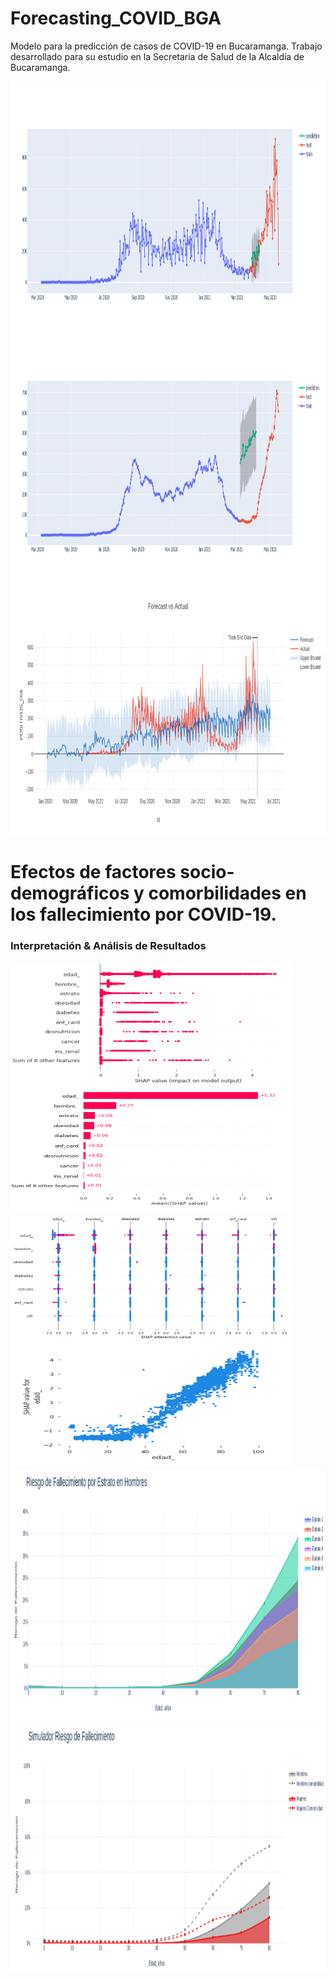 # Forecasting_COVID_BGA
Modelo para la predicción de casos de COVID-19 en Bucaramanga. Trabajo desarrollado para su estudio en la Secretaria de Salud de la Alcaldía de Bucaramanga.

<img src="https://github.com/jeffersonrodriguezc/Forecasting_COVID_BGA/blob/main/images/Xgboost_directo_results.gif?raw=true](https://github.com/jeffersonrodriguezc/Forecasting_COVID_BGA/blob/main/images/Xgboost_directo_results.gif?raw=true" width="750" height="400" />

<img src="https://github.com/jeffersonrodriguezc/Forecasting_COVID_BGA/blob/main/images/xgboost_directo_smooth.gif?raw=true" width="750" height="400" />

<img src="https://github.com/jeffersonrodriguezc/Forecasting_COVID_BGA/blob/main/images/forecast_greykite.png?raw=true" width="750" height="400" />

# Efectos de factores socio-demográficos y comorbilidades en los fallecimiento por COVID-19.

### Interpretación & Análisis de Resultados

<img src="https://github.com/jeffersonrodriguezc/Forecasting_COVID_BGA/blob/main/images/impacto_model_1_shap.png?raw=true" width="450" height="200" />

<img src="https://github.com/jeffersonrodriguezc/Forecasting_COVID_BGA/blob/main/images/impacto_model_1_shap_mean.png?raw=true" width="450" height="200" />

<img src="https://github.com/jeffersonrodriguezc/Forecasting_COVID_BGA/blob/main/images/shap_values_interaction_tabla_comorbilidades.png?raw=true" width="450" height="200" />

<img src="https://github.com/jeffersonrodriguezc/Forecasting_COVID_BGA/blob/main/images/efecto_edad_fallecimiento.png?raw=true" width="450" height="200" />

<img src="https://github.com/jeffersonrodriguezc/Forecasting_COVID_BGA/blob/main/images/riesgo_fallecimiento__estrato.png?raw=true" width="750" height="400" />

<img src="https://github.com/jeffersonrodriguezc/Forecasting_COVID_BGA/blob/main/images/simulador_riesgo_fallecimiento.png?raw=true" width="750" height="400" />
